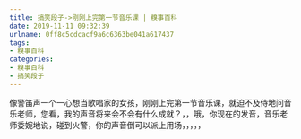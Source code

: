 ```yaml
---
title: 搞笑段子->刚刚上完第一节音乐课 | 糗事百科
date: 2019-11-11 09:32:39
urlname: 0ff8c5cdcacf9a6c6363be041a617437
tags: 
- 糗事百科
categories:
- 糗事百科
- 搞笑段子
---
```

像警笛声一个一心想当歌唱家的女孩，刚刚上完第一节音乐课，就迫不及侍地问音乐老师，您看，我的声音将来会不会有什么成就？，，哦，你现在的发音，音乐老师委婉地说，碰到火警，你的声音倒可以派上用场，，，，，


